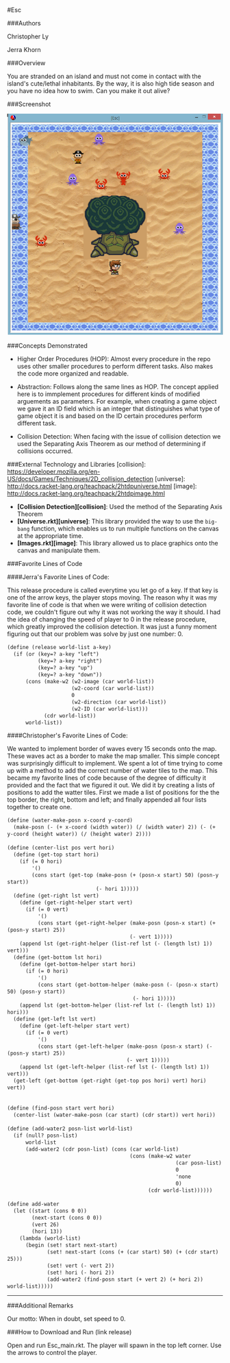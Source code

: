 #Esc

###Authors

Christopher Ly

Jerra Khorn

###Overview

You are stranded on an island and must not come in contact with the island's cute/lethal inhabitants. By the way, it is also high tide season and you have no idea how to swim. Can you make it out alive?

###Screenshot

![Alt text](https://github.com/oplS15projects/Esc/blob/master/Sceenshot_4-25-15.png)

###Concepts Demonstrated

- Higher Order Procedures (HOP): Almost every procedure in the repo uses other smaller procedures to perform different tasks. Also makes the code more organized and readable.

- Abstraction: Follows along the same lines as HOP. The concept applied here is to immplement procedures for different kinds of modified arguements as parameters. For example, when creating a game object we gave it an ID field which is an integer that distinguishes what type of game object it is and based on the ID certain procedures perform different task.

- Collision Detection: When facing with the issue of collision detection we used the Separating Axis Theorem as our method of determining if collisions occurred. 

###External Technology and Libraries
[collision]: https://developer.mozilla.org/en-US/docs/Games/Techniques/2D_collision_detection
[universe]: http://docs.racket-lang.org/teachpack/2htdpuniverse.html
[image]: http://docs.racket-lang.org/teachpack/2htdpimage.html

- **[Collision Detection][collision]**: Used the method of the Separating Axis Theorem 
- **[Universe.rkt][universe]**: This library provided the way to use the `big-bang` function, which enables us to run multiple functions on the canvas at the appropriate time.
- **[Images.rkt][image]**: This library allowed us to place graphics onto the canvas and manipulate them.

###Favorite Lines of Code

####Jerra's Favorite Lines of Code:

This release procedure is called everytime you let go of a key. If that key is one of the arrow keys,
the player stops moving. The reason why it was my favorite line of code is that when
we were writing of collision detection code, we couldn't figure out why it was not working the way it
should. I had the idea of changing the speed of player to 0 in the release procedure,
which greatly improved the collision detection. It was just a funny moment figuring out that our problem 
was solve by just one number: 0.

```
(define (release world-list a-key)
  (if (or (key=? a-key "left")
          (key=? a-key "right")
          (key=? a-key "up")
          (key=? a-key "down"))
      (cons (make-w2 (w2-image (car world-list))
                     (w2-coord (car world-list))
                     0
                     (w2-direction (car world-list))
                     (w2-ID (car world-list)))
            (cdr world-list))
      world-list))
```

####Christopher's Favorite Lines of Code:

We wanted to implement border of waves every 15 seconds onto the map. These waves act as a border to make the map smaller. This simple concept was surprisingly difficult to implement. We spent a lot of time trying to come up with a method to add the correct number of water tiles to the map. This became my favorite lines of code because of the degree of difficulty it provided and the fact that we figured it out. We did it by creating a lists of positions to add the watter tiles. First we made a list of positions for the the top border, the right, bottom and left; and finally appended all four lists together to create one.  

```
(define (water-make-posn x-coord y-coord)
  (make-posn (- (+ x-coord (width water)) (/ (width water) 2)) (- (+ y-coord (height water)) (/ (height water) 2))))

(define (center-list pos vert hori)
  (define (get-top start hori)
    (if (= 0 hori)
        '()
        (cons start (get-top (make-posn (+ (posn-x start) 50) (posn-y start))
                             (- hori 1)))))
  (define (get-right lst vert)
    (define (get-right-helper start vert)
      (if (= 0 vert)
          '()
          (cons start (get-right-helper (make-posn (posn-x start) (+ (posn-y start) 25))
                                        (- vert 1)))))
    (append lst (get-right-helper (list-ref lst (- (length lst) 1)) vert)))
  (define (get-bottom lst hori)
    (define (get-bottom-helper start hori)
      (if (= 0 hori)
          '()
          (cons start (get-bottom-helper (make-posn (- (posn-x start) 50) (posn-y start))
                                         (- hori 1)))))
    (append lst (get-bottom-helper (list-ref lst (- (length lst) 1)) hori)))
  (define (get-left lst vert)
    (define (get-left-helper start vert)
      (if (= 0 vert)
          '()
          (cons start (get-left-helper (make-posn (posn-x start) (- (posn-y start) 25))
                                       (- vert 1)))))
    (append lst (get-left-helper (list-ref lst (- (length lst) 1)) vert)))
  (get-left (get-bottom (get-right (get-top pos hori) vert) hori) vert))
  

(define (find-posn start vert hori)
  (center-list (water-make-posn (car start) (cdr start)) vert hori))

(define (add-water2 posn-list world-list)
  (if (null? posn-list)
      world-list
      (add-water2 (cdr posn-list) (cons (car world-list)
                                        (cons (make-w2 water
                                                       (car posn-list)
                                                       0
                                                       'none
                                                       0)
                                              (cdr world-list))))))
  
(define add-water
  (let ((start (cons 0 0))
        (next-start (cons 0 0))
        (vert 26)
        (hori 13))
    (lambda (world-list)
      (begin (set! start next-start)
             (set! next-start (cons (+ (car start) 50) (+ (cdr start) 25)))
             (set! vert (- vert 2))
             (set! hori (- hori 2))
             (add-water2 (find-posn start (+ vert 2) (+ hori 2)) world-list)))))
```
------

  
###Additional Remarks

Our motto: When in doubt, set speed to 0.

###How to Download and Run
(link release)

Open and run Esc_main.rkt. The player will spawn in the top left corner. Use the arrows to control the player.
